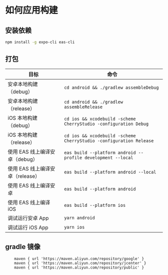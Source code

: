 # 如何应用构建

## 安装依赖

```bash
npm install -g expo-cli eas-cli
```

## 打包

| 目标                             | 命令                                                               |
| -------------------------------- | ------------------------------------------------------------------ |
| 安卓本地构建（debug）            | `cd android && ./gradlew assembleDebug`                            |
| 安卓本地构建（release）          | `cd android && ./gradlew assembleRelease`                          |
| iOS 本地构建（debug）            | `cd ios && xcodebuild -scheme CherryStudio -configuration Debug`   |
| iOS 本地构建（release）          | `cd ios && xcodebuild -scheme CherryStudio -configuration Release` |
| 使用 EAS 线上编译安卓（debug）   | `eas build --platform android --profile development --local`       |
| 使用 EAS 线上编译安卓（release） | `eas build --platform android --local`                             |
| 使用 EAS 线上编译安卓            | `eas build --platform android`                                     |
| 使用 EAS 线上编译 iOS            | `eas build --platform ios`                                         |
| 调试运行安卓 App                 | `yarn android`                                                     |
| 调试运行 iOS App                 | `yarn ios`                                                         |

## gradle 镜像

```
    maven { url 'https://maven.aliyun.com/repository/google' }
    maven { url 'https://maven.aliyun.com/repository/jcenter' }
    maven { url 'https://maven.aliyun.com/repository/public' }
```
